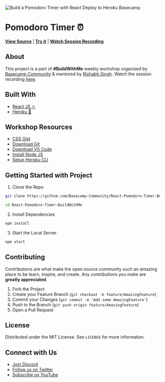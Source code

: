 ![Build a Pomodoro Timer with React Deploy to Heroku Basecamp](https://user-images.githubusercontent.com/59148052/122600106-ef140e80-d08c-11eb-9a4c-87fc78c55ec5.png)

# Pomodoro Timer ⏰


[**View Source**](https://github.com/Basecamp-Community/React-Pomodoro-Timer-BuildWithMe) | [**Try it**](https://powerful-springs-79876.herokuapp.com/) | [**Watch Session Recording**](https://youtu.be/2wtx4lRP05Q)


## About
This project is a part of **#BuildWithMe** weekly workshop organized by [Basecamp Community](https://github.com/Basecamp-Community) & mentored by [Rishabh Singh](https://github.com/mindninjaX). Watch the session recording [here](https://youtu.be/2wtx4lRP05Q).


## Built With

- [React JS ⚛](https://github.com/facebook/react)
- [Heroku 🚀](https://www.heroku.com/)

## Workshop Resources
- [CSS Gist](https://gist.github.com/mindninjaX/4e233213ca12a561140596227580f050)
- [Download Git](https://git-scm.com/downloads)
- [Download VS Code](https://code.visualstudio.com/download)
- [Install Node JS](https://nodejs.org/en/download/)
- [Setup Heroku CLI](https://devcenter.heroku.com/articles/heroku-cli)

## Getting Started with Project
1. Clone the Repo
```bash
git clone https://github.com/Basecamp-Community/React-Pomodoro-Timer-BuildWithMe.git

cd React-Pomodoro-Timer-BuildWithMe
```
2. Install Dependencies
```bash
npm install
```
3. Start the Local Server
```bash
npm start
```

## Contributing

Contributions are what make the open source community such an amazing place to be learn, inspire, and create. Any contributions you make are **greatly appreciated**.

1. Fork the Project
2. Create your Feature Branch (`git checkout -b feature/AmazingFeature`)
3. Commit your Changes (`git commit -m 'Add some AmazingFeature'`)
4. Push to the Branch (`git push origin feature/AmazingFeature`)
5. Open a Pull Request

## License

Distributed under the MIT License. See `LICENSE` for more information.

## Connect with Us
- [Join Discord](http://bit.ly/basecamp-discord)
- [Follow us on Twitter](https://twitter.com/basecampxd)
- [Subscribe on YouTube](https://bit.ly/basecamp-subscribe)